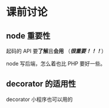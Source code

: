 # 课前讨论

## node 重要性

起码的 API 要**了解**且**会用** （***很重要！！！***）

node 写后端，怎么着也比 PHP 要好一些。

## decorator 的适用性

decorator 小程序也可以用的
